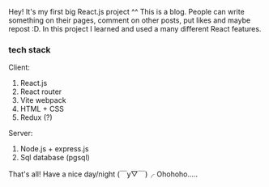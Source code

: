 Hey! It's my first big React.js project ^^
This is a blog. People can write something on their pages, comment on other posts, put likes and maybe repost :D. In this project I learned and used a many different React features. 

### tech stack ###
Client: 
1. React.js
2. React router
3. Vite webpack
4. HTML + CSS
5. Redux (?)
   
Server:
1. Node.js + express.js
2. Sql database (pgsql)

That's all!
Have a nice day/night 
        (￣y▽￣)╭ Ohohoho.....
